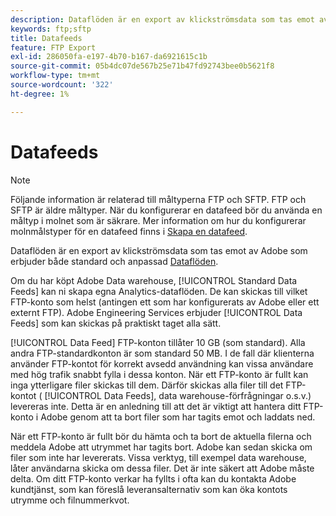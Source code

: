 ```yaml
---
description: Dataflöden är en export av klickströmsdata som tas emot av Adobe som erbjuder både standardflöden och anpassade dataflöden.
keywords: ftp;sftp
title: Datafeeds
feature: FTP Export
exl-id: 286050fa-e197-4b70-b167-da6921615c1b
source-git-commit: 05b4dc07de567b25e71b47fd92743bee0b5621f8
workflow-type: tm+mt
source-wordcount: '322'
ht-degree: 1%

---
```


# Datafeeds

>[!NOTE]
>
>Följande information är relaterad till måltyperna FTP och SFTP. FTP och SFTP är äldre måltyper. När du konfigurerar en datafeed bör du använda en måltyp i molnet som är säkrare. Mer information om hur du konfigurerar molnmålstyper för en datafeed finns i [Skapa en datafeed](/help/export/analytics-data-feed/create-feed.md).

Dataflöden är en export av klickströmsdata som tas emot av Adobe som erbjuder både standard och anpassad [Dataflöden](/help/export/analytics-data-feed/data-feed-overview.md).

Om du har köpt Adobe Data warehouse, [!UICONTROL Standard Data Feeds] kan ni skapa egna Analytics-dataflöden. De kan skickas till vilket FTP-konto som helst (antingen ett som har konfigurerats av Adobe eller ett externt FTP). Adobe Engineering Services erbjuder [!UICONTROL Data Feeds] som kan skickas på praktiskt taget alla sätt.

[!UICONTROL Data Feed] FTP-konton tillåter 10 GB (som standard). Alla andra FTP-standardkonton är som standard 50 MB. I de fall där klienterna använder FTP-kontot för korrekt avsedd användning kan vissa användare med hög trafik snabbt fylla i dessa konton. När ett FTP-konto är fullt kan inga ytterligare filer skickas till dem. Därför skickas alla filer till det FTP-kontot ( [!UICONTROL Data Feeds], data warehouse-förfrågningar o.s.v.) levereras inte. Detta är en anledning till att det är viktigt att hantera ditt FTP-konto i Adobe genom att ta bort filer som har tagits emot och laddats ned.

När ett FTP-konto är fullt bör du hämta och ta bort de aktuella filerna och meddela Adobe att utrymmet har tagits bort. Adobe kan sedan skicka om filer som inte har levererats. Vissa verktyg, till exempel data warehouse, låter användarna skicka om dessa filer. Det är inte säkert att Adobe måste delta. Om ditt FTP-konto verkar ha fyllts i ofta kan du kontakta Adobe kundtjänst, som kan föreslå leveransalternativ som kan öka kontots utrymme och filnummerkvot.
